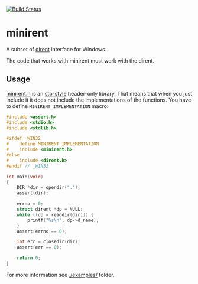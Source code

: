 [![Build Status](https://github.com/tsoding/minirent/workflows/CI/badge.svg)](https://github.com/tsoding/minirent/actions)

# minirent

A subset of [dirent](https://pubs.opengroup.org/onlinepubs/9699919799/) interface for Windows.

The code that works with minirent must work with the dirent.

## Usage

[minirent.h](./minirent.h) is an [stb-style](https://github.com/nothings/stb/blob/master/docs/stb_howto.txt) header-only library. That means that when you just include it it does not include the implementations of the functions. You have to define `MINIRENT_IMPLEMENTATION` macro:

```c
#include <assert.h>
#include <stdio.h>
#include <stdlib.h>

#ifdef _WIN32
#    define MINIRENT_IMPLEMENTATION
#    include <minirent.h>
#else
#    include <dirent.h>
#endif // _WIN32

int main(void)
{
    DIR *dir = opendir(".");
    assert(dir);

    errno = 0;
    struct dirent *dp = NULL;
    while ((dp = readdir(dir))) {
        printf("%s\n", dp->d_name);
    }
    assert(errno == 0);

    int err = closedir(dir);
    assert(err == 0);

    return 0;
}
```

For more information see [./examples/](./examples/) folder.
